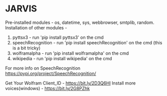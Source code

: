 # JARVIS

Pre-installed modules - os, datetime, sys, webbrowser, smtplib, random. Installation of other modules - 

1. pyttsx3 - run 'pip install pyttsx3' on the cmd 
2. speechRecognition - run 'pip install speechRecognition' on the cmd (this is a bit tricky) 
3. wolframalpha - run 'pip install wolframalpha' on the cmd 
4. wikipedia - run 'pip install wikipedia' on the cmd 

For more info on SpeechRecognition https://pypi.org/project/SpeechRecognition/

Get Your Wolfram Client_ID - https://bit.ly/2D3Q6Hl 
Install more voices(windows) - https://bit.ly/2G8PZhk